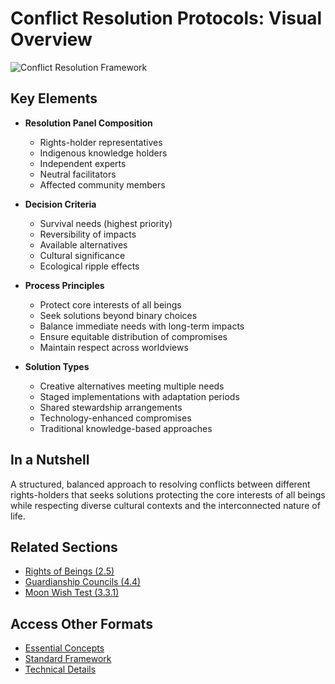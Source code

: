 # Conflict Resolution Protocols: Visual Overview

![Conflict Resolution Framework](/images/framework/ethics/conflict-resolution-en.svg)

## Key Elements

- **Resolution Panel Composition**
  - Rights-holder representatives
  - Indigenous knowledge holders
  - Independent experts
  - Neutral facilitators
  - Affected community members

- **Decision Criteria**
  - Survival needs (highest priority)
  - Reversibility of impacts
  - Available alternatives
  - Cultural significance
  - Ecological ripple effects

- **Process Principles**
  - Protect core interests of all beings
  - Seek solutions beyond binary choices
  - Balance immediate needs with long-term impacts
  - Ensure equitable distribution of compromises
  - Maintain respect across worldviews

- **Solution Types**
  - Creative alternatives meeting multiple needs
  - Staged implementations with adaptation periods
  - Shared stewardship arrangements
  - Technology-enhanced compromises
  - Traditional knowledge-based approaches

## In a Nutshell

A structured, balanced approach to resolving conflicts between different rights-holders that seeks solutions protecting the core interests of all beings while respecting diverse cultural contexts and the interconnected nature of life.

## Related Sections
- [Rights of Beings (2.5)](/framework/docs/implementation/ethics/visual/2.5-rights-of-beings)
- [Guardianship Councils (4.4)](/framework/docs/implementation/ethics/visual/4.4-guardianship-councils)
- [Moon Wish Test (3.3.1)](/framework/docs/implementation/ethics/visual/3.3.1-moon-wish-test)

## Access Other Formats
- [Essential Concepts](/framework/docs/implementation/ethics/essential/3.3-conflict-resolution)
- [Standard Framework](/framework/docs/implementation/ethics/standard/3.3-conflict-resolution)
- [Technical Details](/framework/docs/implementation/ethics/technical/3.3-conflict-resolution)
